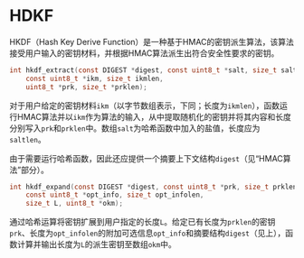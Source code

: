 # HDKF

HKDF（Hash Key Derive Function）是一种基于HMAC的密钥派生算法，该算法接受用户输入的密钥材料，并根据HMAC算法派生出符合安全性要求的密钥。

```c
int hkdf_extract(const DIGEST *digest, const uint8_t *salt, size_t saltlen,
	const uint8_t *ikm, size_t ikmlen,
	uint8_t *prk, size_t *prklen);
```

对于用户给定的密钥材料`ikm`（以字节数组表示，下同；长度为`ikmlen`），函数运行HMAC算法并以`ikm`作为算法的输入，从中提取随机化的密钥并将其内容和长度分别写入`prk`和`prklen`中。数组`salt`为哈希函数中加入的盐值，长度应为`saltlen`。

由于需要运行哈希函数，因此还应提供一个摘要上下文结构`digest`（见“HMAC算法”部分）。

```c
int hkdf_expand(const DIGEST *digest, const uint8_t *prk, size_t prklen,
	const uint8_t *opt_info, size_t opt_infolen,
	size_t L, uint8_t *okm);
```

通过哈希运算将密钥扩展到用户指定的长度`L`。给定已有长度为`prklen`的密钥`prk`、长度为`opt_infolen`的附加可选信息`opt_info`和摘要结构`digest`（见上），函数计算并输出长度为`L`的派生密钥至数组`okm`中。
